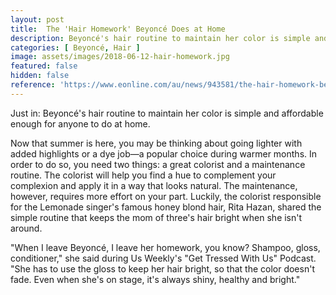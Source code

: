 ```yaml
---
layout: post
title:  The 'Hair Homework' Beyoncé Does at Home
description: Beyoncé's hair routine to maintain her color is simple and affordable enough for anyone to do at home.
categories: [ Beyoncé, Hair ]
image: assets/images/2018-06-12-hair-homework.jpg
featured: false
hidden: false
reference: 'https://www.eonline.com/au/news/943581/the-hair-homework-beyonce-does-at-home'
---
```

Just in: Beyoncé's hair routine to maintain her color is simple and affordable enough for anyone to do at home.

Now that summer is here, you may be thinking about going lighter with added highlights or a dye job—a popular choice during warmer months. In order to do so, you need two things: a great colorist and a maintenance routine. The colorist will help you find a hue to complement your complexion and apply it in a way that looks natural. The maintenance, however, requires more effort on your part. Luckily, the colorist responsible for the Lemonade singer's famous honey blond hair, Rita Hazan, shared the simple routine that keeps the mom of three's hair bright when she isn't around.

"When I leave Beyoncé, I leave her homework, you know? Shampoo, gloss, conditioner," she said during Us Weekly's "Get Tressed With Us" Podcast. "She has to use the gloss to keep her hair bright, so that the color doesn't fade. Even when she's on stage, it's always shiny, healthy and bright."
